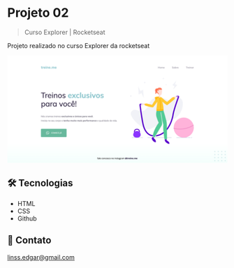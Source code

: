 # Projeto 02

> Curso Explorer | Rocketseat

Projeto realizado no curso Explorer da rocketseat

![preview](./.github/preview.png)


## 🛠 Tecnologias

- HTML
- CSS
- Github

## 📩 Contato

linss.edgar@gmail.com